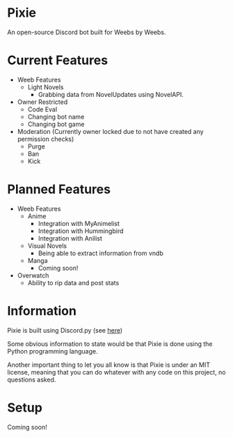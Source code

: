 # Pixie
An open-source Discord bot built for Weebs by Weebs.

# Current Features
* Weeb Features
  * Light Novels
    * Grabbing data from NovelUpdates using NovelAPI.
* Owner Restricted
  * Code Eval
  * Changing bot name
  * Changing bot game
* Moderation (Currently owner locked due to not have created any permission checks)
  * Purge
  * Ban
  * Kick


# Planned Features
* Weeb Features
  * Anime
    * Integration with MyAnimelist
    * Integration with Hummingbird
    * Integration with Anilist
  * Visual Novels
    * Being able to extract information from vndb
  * Manga
    * Coming soon!
* Overwatch
  * Ability to rip data and post stats

# Information
Pixie is built using Discord.py (see [here](https://github.com/Rapptz/discord.py))

Some obvious information to state would be that Pixie is done using the Python programming language.

Another important thing to let you all know is that Pixie is under an MIT license, meaning that you can do whatever with any code on this project, no questions asked.

# Setup

Coming soon!
